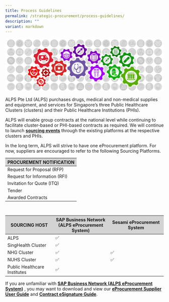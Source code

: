 ```yaml
---
title: Process Guidelines
permalink: /strategic-procurement/process-guidelines/
description: ""
variant: markdown
---
```

![](/images/alps_sourcing_events_process_guidelines_1920x640_clear.png)

ALPS Pte Ltd (ALPS) purchases drugs, medical and non-medical supplies and equipment, and services for Singapore’s three Public Healthcare Clusters (clusters) and their Public Healthcare Institutions (PHIs).

ALPS will enable group contracts at the national level while continuing to facilitate cluster-based or PHI-based contracts as required. We will continue to launch **[sourcing events](/strategic-procurement/national-sourcing-events/)** through the existing platforms at the respective clusters and PHIs.

In the long term, ALPS will strive to have one eProcurement platform. For now, suppliers are encouraged to refer to the following Sourcing Platforms.

<section>
	<table style="border-color: lightgray; border-width: 1px">
		<thead style="background-color: lightgray">
			<tr>
				<th>PROCUREMENT NOTIFICATION</th>
			</tr>
		</thead>
		<tbody>
			<tr>
				<td>Request for Proposal (RFP)</td>
			</tr>
			<tr>
				<td>Request for Information (RFI)</td>
			</tr>
			<tr>
				<td>Invitation for Quote (ITQ)</td>
			</tr>
			<tr>
				<td>Tender</td>
			</tr>
			<tr>
				<td>Awarded Contracts</td>
			</tr>
		</tbody>
	</table>
</section>

<br>

<section>
	<table style="border-color: lightgray; border-width: 1px">
		<thead style="background-color: lightgray">
			<tr>
				<th>SOURCING HOST</th>
				<th>SAP Business Network<br>(ALPS eProcurement System)</th>
				<th>Sesami eProcurement System</th>
			</tr>
		</thead>
		<tbody>
			<tr>
				<td>ALPS</td>
				<td>️✅</td>
				<td></td>
			</tr>
			<tr>
				<td>SingHealth Cluster</td>
				<td>️✅</td>
				<td></td>
			</tr>
			<tr>
				<td>NHG Cluster</td>
				<td>️✅</td>
				<td>️✅</td>
			</tr>
			<tr>
				<td>NUHS Cluster</td>
				<td>️✅</td>
				<td>️✅</td>
			</tr>
			<tr>
				<td>Public Healthcare Institutes</td>
				<td>️✅</td>
				<td></td>
			</tr>
		</tbody>
	</table>
</section>

If you are unfamiliar with **[SAP Business Network (ALPS eProcurement System)](https://supplier.ariba.com/)** , you may want to download and view our **[eProcurement Supplier User Guide](https://for.sg/alps-eprocurement-supplier-user-guide)** and **[Contract eSignature Guide](/files/Sourcing%20Events/contract_esignature_guide_v1_2.pdf)**.